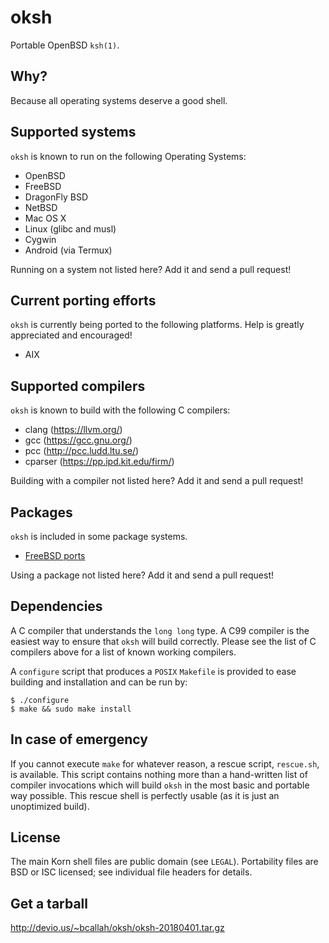 oksh
====
Portable OpenBSD `ksh(1)`.

Why?
----
Because all operating systems deserve a good shell.

Supported systems
-----------------
`oksh` is known to run on the following Operating Systems:
* OpenBSD
* FreeBSD
* DragonFly BSD
* NetBSD
* Mac OS X
* Linux (glibc and musl)
* Cygwin
* Android (via Termux)

Running on a system not listed here? Add it and send a pull request!

Current porting efforts
-----------------------
`oksh` is currently being ported to the following platforms.
Help is greatly appreciated and encouraged!
* AIX

Supported compilers
-------------------
`oksh` is known to build with the following C compilers:
* clang (https://llvm.org/)
* gcc (https://gcc.gnu.org/)
* pcc (http://pcc.ludd.ltu.se/)
* cparser (https://pp.ipd.kit.edu/firm/)

Building with a compiler not listed here? Add it and send a pull request!

Packages
--------
`oksh` is included in some package systems.
* [FreeBSD ports](https://www.freshports.org/shells/oksh/)

Using a package not listed here? Add it and send a pull request!

Dependencies
------------
A C compiler that understands the `long long` type. A C99 compiler is the
easiest way to ensure that `oksh` will build correctly. Please see the
list of C compilers above for a list of known working compilers.

A `configure` script that produces a `POSIX` `Makefile` is provided to
ease building and installation and can be run by:
```
$ ./configure
$ make && sudo make install
```

In case of emergency
--------------------
If you cannot execute `make` for whatever reason, a rescue script,
`rescue.sh`, is available. This script contains nothing more than a
hand-written list of compiler invocations which will build `oksh` in the
most basic and portable way possible. This rescue shell is perfectly
usable (as it is just an unoptimized build).

License
-------
The main Korn shell files are public domain (see `LEGAL`).
Portability files are BSD or ISC licensed; see individual file headers
for details.

Get a tarball
-------------
http://devio.us/~bcallah/oksh/oksh-20180401.tar.gz
